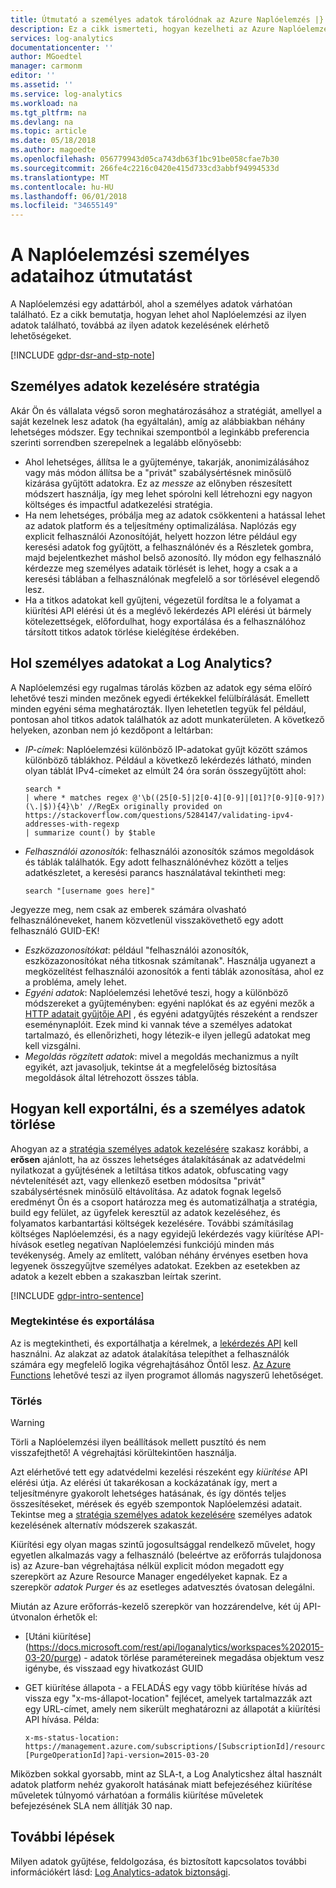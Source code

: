 ```yaml
---
title: Útmutató a személyes adatok tárolódnak az Azure Naplóelemzés |} Microsoft Docs
description: Ez a cikk ismerteti, hogyan kezelheti az Azure Naplóelemzés és a metódusok azonosításához és eltávolításához található személyes adatokat.
services: log-analytics
documentationcenter: ''
author: MGoedtel
manager: carmonm
editor: ''
ms.assetid: ''
ms.service: log-analytics
ms.workload: na
ms.tgt_pltfrm: na
ms.devlang: na
ms.topic: article
ms.date: 05/18/2018
ms.author: magoedte
ms.openlocfilehash: 056779943d05ca743db63f1bc91be058cfae7b30
ms.sourcegitcommit: 266fe4c2216c0420e415d733cd3abbf94994533d
ms.translationtype: MT
ms.contentlocale: hu-HU
ms.lasthandoff: 06/01/2018
ms.locfileid: "34655149"
---
```

# <a name="guidance-for-personal-data-stored-in-log-analytics"></a>A Naplóelemzési személyes adataihoz útmutatást

A Naplóelemzési egy adattárból, ahol a személyes adatok várhatóan található. Ez a cikk bemutatja, hogyan lehet ahol Naplóelemzési az ilyen adatok található, továbbá az ilyen adatok kezelésének elérhető lehetőségeket.

[!INCLUDE [gdpr-dsr-and-stp-note](../../includes/gdpr-dsr-and-stp-note.md)]

## <a name="strategy-for-personal-data-handling"></a>Személyes adatok kezelésére stratégia

Akár Ön és vállalata végső soron meghatározásához a stratégiát, amellyel a saját kezelnek lesz adatok (ha egyáltalán), amíg az alábbiakban néhány lehetséges módszer. Egy technikai szempontból a leginkább preferencia szerinti sorrendben szerepelnek a legalább előnyösebb:

* Ahol lehetséges, állítsa le a gyűjteménye, takarják, anonimizálásához vagy más módon állítsa be a "privát" szabálysértésnek minősülő kizárása gyűjtött adatokra. Ez az _messze_ az előnyben részesített módszert használja, így meg lehet spórolni kell létrehozni egy nagyon költséges és impactful adatkezelési stratégia.
* Ha nem lehetséges, próbálja meg az adatok csökkenteni a hatással lehet az adatok platform és a teljesítmény optimalizálása. Naplózás egy explicit felhasználói Azonosítóját, helyett hozzon létre például egy keresési adatok fog gyűjtött, a felhasználónév és a Részletek gombra, majd bejelentkezhet máshol belső azonosító. Ily módon egy felhasználó kérdezze meg személyes adataik törlését is lehet, hogy a csak a a keresési táblában a felhasználónak megfelelő a sor törlésével elegendő lesz. 
* Ha a titkos adatokat kell gyűjteni, végezetül fordítsa le a folyamat a kiürítési API elérési út és a meglévő lekérdezés API elérési út bármely kötelezettségek, előfordulhat, hogy exportálása és a felhasználóhoz társított titkos adatok törlése kielégítése érdekében. 

## <a name="where-to-look-for-private-data-in-log-analytics"></a>Hol személyes adatokat a Log Analytics?

A Naplóelemzési egy rugalmas tárolás közben az adatok egy séma előíró lehetővé teszi minden mezőnek egyedi értékekkel felülbírálását. Emellett minden egyéni séma meghatározták. Ilyen lehetetlen tegyük fel például, pontosan ahol titkos adatok találhatók az adott munkaterületen. A következő helyeken, azonban nem jó kezdőpont a leltárban:

* *IP-címek*: Naplóelemzési különböző IP-adatokat gyűjt között számos különböző táblákhoz. Például a következő lekérdezés látható, minden olyan táblát IPv4-címeket az elmúlt 24 óra során összegyűjtött ahol:
    ```
    search * 
    | where * matches regex @'\b((25[0-5]|2[0-4][0-9]|[01]?[0-9][0-9]?)(\.|$)){4}\b' //RegEx originally provided on https://stackoverflow.com/questions/5284147/validating-ipv4-addresses-with-regexp
    | summarize count() by $table
    ```
* *Felhasználói azonosítók*: felhasználói azonosítók számos megoldások és táblák találhatók. Egy adott felhasználónévhez között a teljes adatkészletet, a keresési parancs használatával tekintheti meg:
    ```
    search "[username goes here]"
    ```
Jegyezze meg, nem csak az emberek számára olvasható felhasználóneveket, hanem közvetlenül visszakövethető egy adott felhasználó GUID-EK!
* *Eszközazonosítókat*: például "felhasználói azonosítók, eszközazonosítókat néha titkosnak számítanak". Használja ugyanezt a megközelítést felhasználói azonosítók a fenti táblák azonosítása, ahol ez a probléma, amely lehet. 
* *Egyéni adatok*: Naplóelemzési lehetővé teszi, hogy a különböző módszereket a gyűjteményben: egyéni naplókat és az egyéni mezők a [HTTP adatait gyűjtője API](log-analytics-data-collector-api.md) , és egyéni adatgyűjtés részeként a rendszer eseménynaplóit. Ezek mind ki vannak téve a személyes adatokat tartalmazó, és ellenőrizheti, hogy létezik-e ilyen jellegű adatokat meg kell vizsgálni.
* *Megoldás rögzített adatok*: mivel a megoldás mechanizmus a nyílt egyikét, azt javasoljuk, tekintse át a megfelelőség biztosítása megoldások által létrehozott összes tábla.

## <a name="how-to-export-and-delete-private-data"></a>Hogyan kell exportálni, és a személyes adatok törlése

Ahogyan az a [stratégia személyes adatok kezelésére](#strategy-for-personal-data-handling) szakasz korábbi, a __erősen__ ajánlott, ha az összes lehetséges átalakításának az adatvédelmi nyilatkozat a gyűjtésének a letiltása titkos adatok, obfuscating vagy névtelenítését azt, vagy ellenkező esetben módosítsa "privát" szabálysértésnek minősülő eltávolítása. Az adatok fognak legelső eredményt Ön és a csoport határozza meg és automatizálhatja a stratégia, build egy felület, az ügyfelek keresztül az adatok kezeléséhez, és folyamatos karbantartási költségek kezelésére. További számításilag költséges Naplóelemzési, és a nagy egyidejű lekérdezés vagy kiürítése API-hívások esetleg negatívan Naplóelemzési funkciójú minden más tevékenység. Amely az említett, valóban néhány érvényes esetben hova legyenek összegyűjtve személyes adatokat. Ezekben az esetekben az adatok a kezelt ebben a szakaszban leírtak szerint.

[!INCLUDE [gdpr-intro-sentence](../../includes/gdpr-intro-sentence.md)]

### <a name="view-and-export"></a>Megtekintése és exportálása

Az is megtekintheti, és exportálhatja a kérelmek, a [lekérdezés API](https://dev.loganalytics.io/) kell használni. Az alakzat az adatok átalakítása telepíthet a felhasználók számára egy megfelelő logika végrehajtásához Öntől lesz. [Az Azure Functions](https://azure.microsoft.com/services/functions/) lehetővé teszi az ilyen programot állomás nagyszerű lehetőséget.

### <a name="delete"></a>Törlés

> [!WARNING]
> Törli a Naplóelemzési ilyen beállítások mellett pusztító és nem visszafejthető! A végrehajtási körültekintően használja.

Azt elérhetővé tett egy adatvédelmi kezelési részeként egy *kiürítése* API elérési útja. Az elérési út takarékosan a kockázatának így, mert a teljesítményre gyakorolt lehetséges hatásának, és így döntés teljes összesítéseket, mérések és egyéb szempontok Naplóelemzési adatait. Tekintse meg a [stratégia személyes adatok kezelésére](#strategy-for-personal-data-handling) személyes adatok kezelésének alternatív módszerek szakaszát.

Kiürítési egy olyan magas szintű jogosultsággal rendelkező művelet, hogy egyetlen alkalmazás vagy a felhasználó (beleértve az erőforrás tulajdonosa is) az Azure-ban végrehajtása nélkül explicit módon megadott egy szerepkört az Azure Resource Manager engedélyeket kapnak. Ez a szerepkör _adatok Purger_ és az esetleges adatvesztés óvatosan delegálni. 

Miután az Azure erőforrás-kezelő szerepkör van hozzárendelve, két új API-útvonalon érhetők el: 

* [Utáni kiürítése] (https://docs.microsoft.com/rest/api/loganalytics/workspaces%202015-03-20/purge) - adatok törlése paramétereinek megadása objektum vesz igénybe, és visszaad egy hivatkozást GUID 
* GET kiürítése állapota - a FELADÁS egy vagy több kiürítése hívás ad vissza egy "x-ms-állapot-location" fejlécet, amelyek tartalmazzák azt egy URL-címet, amely nem sikerült meghatározni az állapotát a kiürítési API hívása. Példa:

    ```
    x-ms-status-location: https://management.azure.com/subscriptions/[SubscriptionId]/resourceGroups/[ResourceGroupName]/providers/Microsoft.OperatonalInsights/workspaces/[WorkspaceName]/operations/purge-[PurgeOperationId]?api-version=2015-03-20
    ```

Miközben sokkal gyorsabb, mint az SLA-t, a Log Analyticshez által használt adatok platform nehéz gyakorolt hatásának miatt befejezéséhez kiürítése műveletek túlnyomó várhatóan a formális kiürítése műveletek befejezésének SLA nem állítják 30 nap. 

## <a name="next-steps"></a>További lépések
Milyen adatok gyűjtése, feldolgozása, és biztosított kapcsolatos további információkért lásd: [Log Analytics-adatok biztonsági](log-analytics-data-security.md).